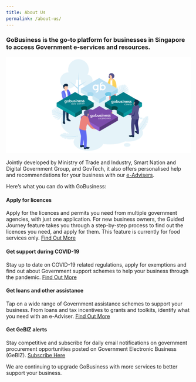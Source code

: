 ```yaml
---
title: About Us
permalink: /about-us/
---
```

### GoBusiness is the go-to platform for businesses in Singapore to access Government e-services and resources.

![about us image](/images/abtus.png)

Jointly developed by Ministry of Trade and Industry, Smart Nation and Digital Government Group, and GovTech, it also offers personalised help and recommendations for your business with our [e-Advisers](/e-services/).

Here’s what you can do with GoBusiness:

#### Apply for licences
Apply for the licences and permits you need from multiple government agencies, with just one application. For new business owners, the Guided Journey feature takes you through a step-by-step process to find out the licences you need, and apply for them. This feature is currently for food services only.
[Find Out More](/licences/)

#### Get support during COVID-19
Stay up to date on COVID-19 related regulations, apply for exemptions and find out about Government support schemes to help your business through the pandemic.
[Find Out More](/covid/)

#### Get loans and other assistance
Tap on a wide range of Government assistance schemes to support your business. From loans and tax incentives to grants and toolkits, identify what you need with an e-Adviser.
[Find Out More](/gov-assist/)

#### Get GeBIZ alerts
Stay competitive and subscribe for daily email notifications on government procurement opportunities posted on Government Electronic Business (GeBIZ).
[Subscribe Here](/gebiz-alerts/)

We are continuing to upgrade GoBusiness with more services to better support your business.
